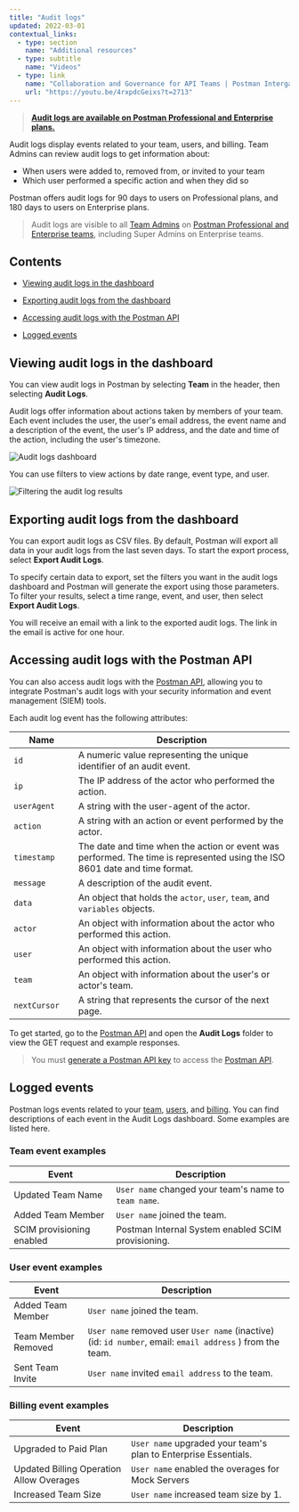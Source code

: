 ```yaml
---
title: "Audit logs"
updated: 2022-03-01
contextual_links:
  - type: section
    name: "Additional resources"
  - type: subtitle
    name: "Videos"
  - type: link
    name: "Collaboration and Governance for API Teams | Postman Intergalactic"
    url: "https://youtu.be/4rxpdcGeixs?t=2713"
---
```


> **[Audit logs are available on Postman Professional and Enterprise plans.](https://www.postman.com/pricing)**

Audit logs display events related to your team, users, and billing. Team Admins can review audit logs to get information about:

* When users were added to, removed from, or invited to your team
* Which user performed a specific action and when they did so

Postman offers audit logs for 90 days to users on Professional plans, and 180 days to users on Enterprise plans.

> Audit logs are visible to all [Team Admins](/docs/collaborating-in-postman/roles-and-permissions/#team-roles) on [Postman Professional and Enterprise teams](https://www.postman.com/pricing), including Super Admins on Enterprise teams.

## Contents

* [Viewing audit logs in the dashboard](#viewing-audit-logs-in-the-dashboard)

* [Exporting audit logs from the dashboard](#exporting-audit-logs-from-the-dashboard)

* [Accessing audit logs with the Postman API](#accessing-audit-logs-with-the-postman-api)

* [Logged events](#logged-events)

## Viewing audit logs in the dashboard

You can view audit logs in Postman by selecting **Team** in the header, then selecting **Audit Logs**.

Audit logs offer information about actions taken by members of your team. Each event includes the user, the user's email address, the event name and a description of the event, the user's IP address, and the date and time of the action, including the user's timezone.

![Audit logs dashboard](https://assets.postman.com/postman-docs/audit-logs-dashboard-v9.jpg)

You can use filters to view actions by date range, event type, and user.

![Filtering the audit log results](https://assets.postman.com/postman-docs/audit-logs-filter-actions-v9.jpg)

## Exporting audit logs from the dashboard

You can export audit logs as CSV files. By default, Postman will export all data in your audit logs from the last seven days. To start the export process, select **Export Audit Logs**.

To specify certain data to export, set the filters you want in the audit logs dashboard and Postman will generate the export using those parameters. To filter your results, select a time range, event, and user, then select **Export Audit Logs**.

You will receive an email with a link to the exported audit logs. The link in the email is active for one hour.

## Accessing audit logs with the Postman API

You can also access audit logs with the [Postman API](https://www.postman.com/postman/workspace/postman-public-workspace/documentation/12959542-c8142d51-e97c-46b6-bd77-52bb66712c9a), allowing you to integrate Postman's audit logs with your security information and event management (SIEM) tools.

Each audit log event has the following attributes:

| <div style="width:100px">Name</div> | Description |
| --- | --- |
| `id` | A numeric value representing the unique identifier of an audit event. |
| `ip` | The IP address of the actor who performed the action. |
| `userAgent` | A string with the user-agent of the actor. |
| `action` | A string with an action or event performed by the actor. |
| `timestamp` | The date and time when the action or event was performed. The time is represented using the ISO 8601 date and time format. |
| `message` | A description of the audit event. |
| `data` | An object that holds the `actor`, `user`, `team`, and `variables` objects. |
| `actor` | An object with information about the actor who performed this action. |
| `user` | An object with information about the user who performed this action. |
| `team` | An object with information about the user's or actor's team. |
| `nextCursor` | A string that represents the cursor of the next page. |

To get started, go to the [Postman API](https://www.postman.com/postman/workspace/postman-public-workspace/documentation/12959542-c8142d51-e97c-46b6-bd77-52bb66712c9a) and open the **Audit Logs** folder to view the GET request and example responses.

> You must [generate a Postman API key](/docs/developer/postman-api/authentication/#generate-a-postman-api-key) to access the [Postman API](/docs/developer/postman-api/intro-api/).

## Logged events

Postman logs events related to your [team](#team-event-examples), [users](#user-event-examples), and [billing](#billing-event-examples). You can find descriptions of each event in the Audit Logs dashboard. Some examples are listed here.

### Team event examples

| Event | Description |
| ------------- | ------------- |
| Updated Team Name  | `User name` changed your team's name to `team name`. |
| Added Team Member | `User name` joined the team. |
| SCIM provisioning enabled | Postman Internal System enabled SCIM provisioning. |

### User event examples

| Event | Description |
| ------------- | ------------- |
| Added Team Member | `User name` joined the team.  |
| Team Member Removed  | `User name` removed user `User name` (inactive) (id: `id number`, email: `email address` ) from the team.  |
| Sent Team Invite  | `User name` invited `email address` to the team. |

### Billing event examples

| Event | Description |
| ------------- | ------------- |
| Upgraded to Paid Plan | `User name` upgraded your team's plan to Enterprise Essentials. |
| Updated Billing Operation Allow Overages | `User name` enabled the overages for Mock Servers |
| Increased Team Size  | `User name` increased team size by 1. |
